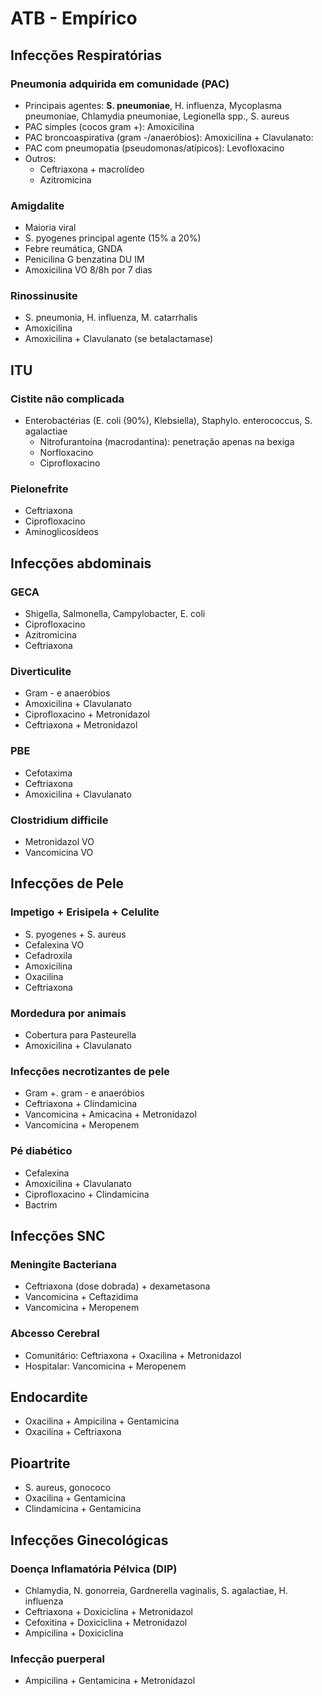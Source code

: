 # ATB - Empírico

## Infecções Respiratórias
### Pneumonia adquirida em comunidade (PAC)
- Principais agentes: **S. pneumoniae**, H. influenza, Mycoplasma pneumoniae, Chlamydia pneumoniae, Legionella spp., S. aureus
- PAC simples (cocos gram +): Amoxicilina
- PAC broncoaspirativa (gram -/anaeróbios): Amoxicilina + Clavulanato: 
- PAC com pneumopatia (pseudomonas/atípicos): Levofloxacino
- Outros: 
	- Ceftriaxona + macrolídeo
	- Azitromicina

### Amigdalite
- Maioria viral
- S. pyogenes principal agente (15% a 20%)
- Febre reumática, GNDA
- Penicilina G benzatina DU IM
- Amoxicilina VO 8/8h por 7 dias

### Rinossinusite
- S. pneumonia, H. influenza, M. catarrhalis
- Amoxicilina
- Amoxicilina + Clavulanato (se betalactamase)

## ITU
### Cistite não complicada
- Enterobactérias (E. coli (90%), Klebsiella), Staphylo. enterococcus, S. agalactiae
	- Nitrofurantoína (macrodantina): penetração apenas na bexiga
	- Norfloxacino 
	- Ciprofloxacino
### Pielonefrite
- Ceftriaxona
- Ciprofloxacino
- Aminoglicosídeos

## Infecções abdominais
### GECA
- Shigella, Salmonella, Campylobacter, E. coli
- Ciprofloxacino
- Azitromicina
- Ceftriaxona
### Diverticulite
- Gram - e anaeróbios
- Amoxicilina + Clavulanato
- Ciprofloxacino + Metronidazol
- Ceftriaxona + Metronidazol
### PBE
- Cefotaxima
- Ceftriaxona
- Amoxicilina + Clavulanato

### Clostridium difficile
- Metronidazol VO
- Vancomicina VO

## Infecções de Pele
### Impetigo + Erisipela + Celulite
- S. pyogenes + S. aureus
- Cefalexina VO
- Cefadroxila
- Amoxicilina
- Oxacilina
- Ceftriaxona
### Mordedura por animais
- Cobertura para Pasteurella
- Amoxicilina + Clavulanato

### Infecções necrotizantes de pele
- Gram +. gram - e anaeróbios
- Ceftriaxona + Clindamicina
- Vancomicina + Amicacina + Metronidazol
- Vancomicina + Meropenem

### Pé diabético
- Cefalexina
- Amoxicilina + Clavulanato
- Ciprofloxacino + Clindamicina
- Bactrim

## Infecções SNC
### Meningite Bacteriana
- Ceftriaxona (dose dobrada) + dexametasona
- Vancomicina + Ceftazidima
- Vancomicina + Meropenem
### Abcesso Cerebral
- Comunitário: Ceftriaxona + Oxacilina + Metronidazol
- Hospitalar: Vancomicina + Meropenem

## Endocardite
- Oxacilina + Ampicilina + Gentamicina
- Oxacilina + Ceftriaxona
 
## Pioartrite
- S. aureus, gonococo
- Oxacilina + Gentamicina
- Clindamicina + Gentamicina

## Infecções Ginecológicas
### Doença Inflamatória Pélvica (DIP)
- Chlamydia, N. gonorreia, Gardnerella vaginalis, S. agalactiae, H. influenza
- Ceftriaxona + Doxiciclina + Metronidazol
- Cefoxitina + Doxiciclina + Metronidazol
- Ampicilina + Doxiciclina

### Infecção puerperal 
- Ampicilina + Gentamicina + Metronidazol 


<!--stackedit_data:
eyJoaXN0b3J5IjpbLTY2OTUxNDkyOSwtMTIwNjUwMjAxOSwxNj
AwMzQ0MDY4LDEyNjI4ODIxMjVdfQ==
-->